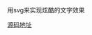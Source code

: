 <!--
 * @FileDescription: 
 * @Author: wangzhichiao<https://github.com/wzc570738205>
 * @Date: 2021-08-20 10:08:16
 * @LastEditors: wangzhichiao<https://github.com/wzc570738205>
 * @LastEditTime: 2021-08-20 10:16:03
-->
用svg来实现炫酷的文字效果

[源码地址](https://codepen.io/wzc570738205/pen/dyGPjQg)

<svgtext />
